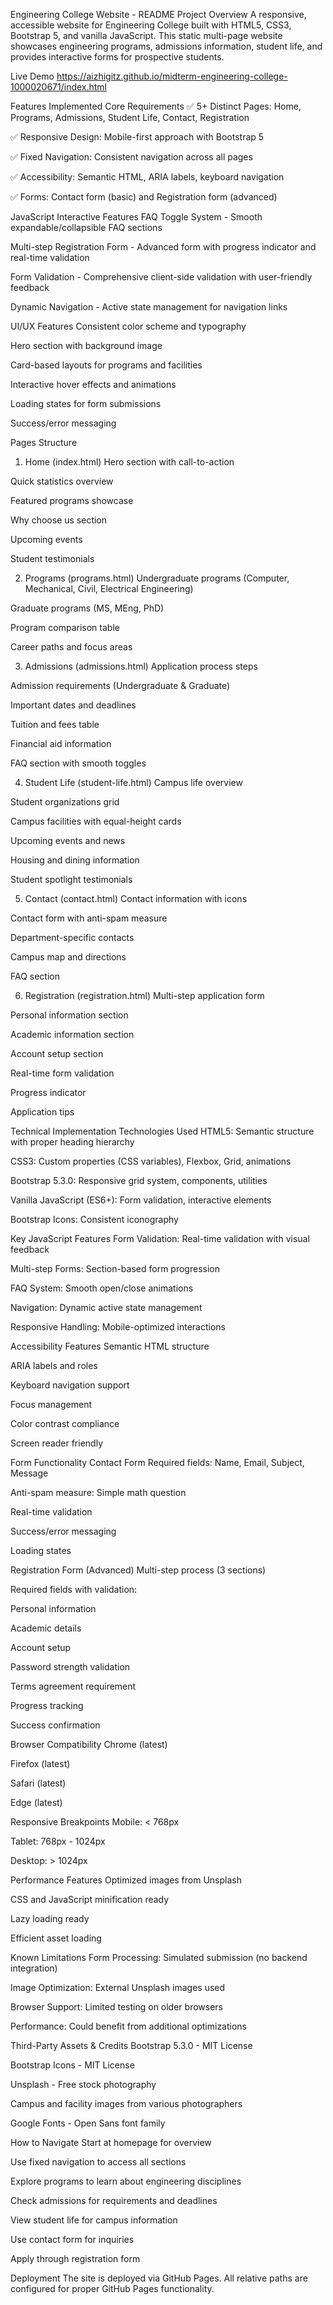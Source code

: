 Engineering College Website - README
Project Overview
A responsive, accessible website for Engineering College built with HTML5, CSS3, Bootstrap 5, and vanilla JavaScript. This static multi-page website showcases engineering programs, admissions information, student life, and provides interactive forms for prospective students.

Live Demo
https://aizhigitz.github.io/midterm-engineering-college-1000020671/index.html

Features Implemented
Core Requirements
✅ 5+ Distinct Pages: Home, Programs, Admissions, Student Life, Contact, Registration

✅ Responsive Design: Mobile-first approach with Bootstrap 5

✅ Fixed Navigation: Consistent navigation across all pages

✅ Accessibility: Semantic HTML, ARIA labels, keyboard navigation

✅ Forms: Contact form (basic) and Registration form (advanced)

JavaScript Interactive Features
FAQ Toggle System - Smooth expandable/collapsible FAQ sections

Multi-step Registration Form - Advanced form with progress indicator and real-time validation

Form Validation - Comprehensive client-side validation with user-friendly feedback

Dynamic Navigation - Active state management for navigation links

UI/UX Features
Consistent color scheme and typography

Hero section with background image

Card-based layouts for programs and facilities

Interactive hover effects and animations

Loading states for form submissions

Success/error messaging

Pages Structure
1. Home (index.html)
Hero section with call-to-action

Quick statistics overview

Featured programs showcase

Why choose us section

Upcoming events

Student testimonials

2. Programs (programs.html)
Undergraduate programs (Computer, Mechanical, Civil, Electrical Engineering)

Graduate programs (MS, MEng, PhD)

Program comparison table

Career paths and focus areas

3. Admissions (admissions.html)
Application process steps

Admission requirements (Undergraduate & Graduate)

Important dates and deadlines

Tuition and fees table

Financial aid information

FAQ section with smooth toggles

4. Student Life (student-life.html)
Campus life overview

Student organizations grid

Campus facilities with equal-height cards

Upcoming events and news

Housing and dining information

Student spotlight testimonials

5. Contact (contact.html)
Contact information with icons

Contact form with anti-spam measure

Department-specific contacts

Campus map and directions

FAQ section

6. Registration (registration.html)
Multi-step application form

Personal information section

Academic information section

Account setup section

Real-time form validation

Progress indicator

Application tips

Technical Implementation
Technologies Used
HTML5: Semantic structure with proper heading hierarchy

CSS3: Custom properties (CSS variables), Flexbox, Grid, animations

Bootstrap 5.3.0: Responsive grid system, components, utilities

Vanilla JavaScript (ES6+): Form validation, interactive elements

Bootstrap Icons: Consistent iconography

Key JavaScript Features
Form Validation: Real-time validation with visual feedback

Multi-step Forms: Section-based form progression

FAQ System: Smooth open/close animations

Navigation: Dynamic active state management

Responsive Handling: Mobile-optimized interactions

Accessibility Features
Semantic HTML structure

ARIA labels and roles

Keyboard navigation support

Focus management

Color contrast compliance

Screen reader friendly

Form Functionality
Contact Form
Required fields: Name, Email, Subject, Message

Anti-spam measure: Simple math question

Real-time validation

Success/error messaging

Loading states

Registration Form (Advanced)
Multi-step process (3 sections)

Required fields with validation:

Personal information

Academic details

Account setup

Password strength validation

Terms agreement requirement

Progress tracking

Success confirmation

Browser Compatibility
Chrome (latest)

Firefox (latest)

Safari (latest)

Edge (latest)

Responsive Breakpoints
Mobile: < 768px

Tablet: 768px - 1024px

Desktop: > 1024px

Performance Features
Optimized images from Unsplash

CSS and JavaScript minification ready

Lazy loading ready

Efficient asset loading

Known Limitations
Form Processing: Simulated submission (no backend integration)

Image Optimization: External Unsplash images used

Browser Support: Limited testing on older browsers

Performance: Could benefit from additional optimizations

Third-Party Assets & Credits
Bootstrap 5.3.0 - MIT License

Bootstrap Icons - MIT License

Unsplash - Free stock photography

Campus and facility images from various photographers

Google Fonts - Open Sans font family

How to Navigate
Start at homepage for overview

Use fixed navigation to access all sections

Explore programs to learn about engineering disciplines

Check admissions for requirements and deadlines

View student life for campus information

Use contact form for inquiries

Apply through registration form

Deployment
The site is deployed via GitHub Pages. All relative paths are configured for proper GitHub Pages functionality.

